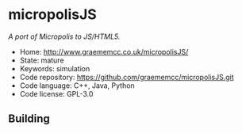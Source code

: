 # micropolisJS

_A port of Micropolis to JS/HTML5._

- Home: http://www.graememcc.co.uk/micropolisJS/
- State: mature
- Keywords: simulation
- Code repository: https://github.com/graememcc/micropolisJS.git
- Code language: C++, Java, Python
- Code license: GPL-3.0

## Building
